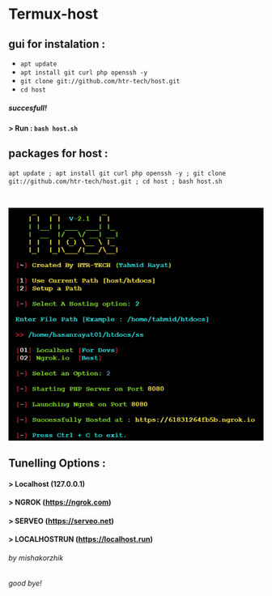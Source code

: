 # Termux-host


## gui for instalation :

* `apt update`
* `apt install git curl php openssh -y`
* `git clone git://github.com/htr-tech/host.git`
* `cd host`

##### succesfull!

#### > Run : `bash host.sh`

##  packages for host :
```
apt update ; apt install git curl php openssh -y ; git clone git://github.com/htr-tech/host.git ; cd host ; bash host.sh
```
<br>
<p align="center">
<img src="https://raw.githubusercontent.com/htr-tech/release-download/master/images/host.png"/>

## Tunelling Options :
#### > Localhost (127.0.0.1)
#### > NGROK (https://ngrok.com)
#### > SERVEO (https://serveo.net)
#### > LOCALHOSTRUN (https://localhost.run)

###### by mishakorzhik
###### good bye!
